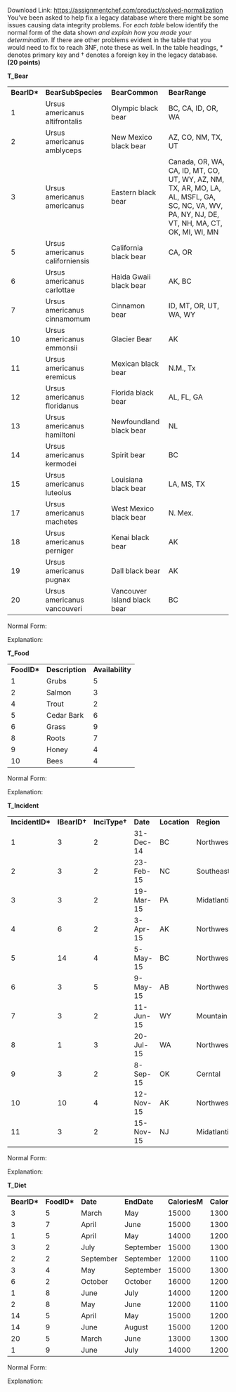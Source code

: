 Download Link: https://assignmentchef.com/product/solved-normalization
<br>
You’ve been asked to help fix a legacy database where there might be some issues causing data integrity problems. For <em>each table</em> below identify the normal form of the data shown <em>and explain how you made your determination</em>. If there are other problems evident in the table that you would need to fix to reach 3NF, note these as well. In the table headings, * denotes primary key and † denotes a foreign key in the legacy database. <strong>(20 points)</strong>

<strong>T_Bear</strong>

<table border="0" cellspacing="0" cellpadding="0">

 <tbody>

  <tr>

   <td><strong>BearID*</strong></td>

   <td><strong>BearSubSpecies</strong></td>

   <td><strong>BearCommon</strong></td>

   <td><strong>BearRange</strong></td>

  </tr>

  <tr>

   <td>1</td>

   <td>Ursus americanus altifrontalis</td>

   <td>Olympic black bear</td>

   <td>BC, CA, ID, OR, WA</td>

  </tr>

  <tr>

   <td>2</td>

   <td>Ursus americanus amblyceps</td>

   <td>New Mexico black bear</td>

   <td>AZ, CO, NM, TX, UT</td>

  </tr>

  <tr>

   <td>3</td>

   <td>Ursus americanus americanus</td>

   <td>Eastern black bear</td>

   <td>Canada, OR, WA, CA, ID, MT, CO, UT, WY, AZ, NM, TX, AR, MO, LA, AL, MSFL, GA, SC, NC, VA, WV, PA, NY, NJ, DE, VT, NH, MA, CT, OK, MI, WI, MN</td>

  </tr>

  <tr>

   <td>5</td>

   <td>Ursus americanus californiensis</td>

   <td>California black bear</td>

   <td>CA, OR</td>

  </tr>

  <tr>

   <td>6</td>

   <td>Ursus americanus carlottae</td>

   <td>Haida Gwaii black bear</td>

   <td>AK, BC</td>

  </tr>

  <tr>

   <td>7</td>

   <td>Ursus americanus cinnamomum</td>

   <td>Cinnamon bear</td>

   <td>ID, MT, OR, UT, WA, WY</td>

  </tr>

  <tr>

   <td>10</td>

   <td>Ursus americanus emmonsii</td>

   <td>Glacier Bear</td>

   <td>AK</td>

  </tr>

  <tr>

   <td>11</td>

   <td>Ursus americanus eremicus</td>

   <td>Mexican black bear</td>

   <td>N.M., Tx</td>

  </tr>

  <tr>

   <td>12</td>

   <td>Ursus americanus floridanus</td>

   <td>Florida black bear</td>

   <td>AL, FL, GA</td>

  </tr>

  <tr>

   <td>13</td>

   <td>Ursus americanus hamiltoni</td>

   <td>Newfoundland black bear</td>

   <td>NL</td>

  </tr>

  <tr>

   <td>14</td>

   <td>Ursus americanus kermodei</td>

   <td>Spirit bear</td>

   <td>BC</td>

  </tr>

  <tr>

   <td>15</td>

   <td>Ursus americanus luteolus</td>

   <td>Louisiana black bear</td>

   <td>LA, MS, TX</td>

  </tr>

  <tr>

   <td>17</td>

   <td>Ursus americanus machetes</td>

   <td>West Mexico black bear</td>

   <td>N. Mex.</td>

  </tr>

  <tr>

   <td>18</td>

   <td>Ursus americanus perniger</td>

   <td>Kenai black bear</td>

   <td>AK</td>

  </tr>

  <tr>

   <td>19</td>

   <td>Ursus americanus pugnax</td>

   <td>Dall black bear</td>

   <td>AK</td>

  </tr>

  <tr>

   <td>20</td>

   <td>Ursus americanus vancouveri</td>

   <td>Vancouver Island black bear</td>

   <td>BC</td>

  </tr>

 </tbody>

</table>

Normal Form:

Explanation:

<strong>T_Food</strong>

<table border="0" cellspacing="0" cellpadding="0">

 <tbody>

  <tr>

   <td><strong>FoodID*</strong></td>

   <td><strong>Description</strong></td>

   <td><strong>Availability</strong></td>

  </tr>

  <tr>

   <td>1</td>

   <td>Grubs</td>

   <td>5</td>

  </tr>

  <tr>

   <td>2</td>

   <td>Salmon</td>

   <td>3</td>

  </tr>

  <tr>

   <td>4</td>

   <td>Trout</td>

   <td>2</td>

  </tr>

  <tr>

   <td>5</td>

   <td>Cedar Bark</td>

   <td>6</td>

  </tr>

  <tr>

   <td>6</td>

   <td>Grass</td>

   <td>9</td>

  </tr>

  <tr>

   <td>8</td>

   <td>Roots</td>

   <td>7</td>

  </tr>

  <tr>

   <td>9</td>

   <td>Honey</td>

   <td>4</td>

  </tr>

  <tr>

   <td>10</td>

   <td>Bees</td>

   <td>4</td>

  </tr>

 </tbody>

</table>

Normal Form:

Explanation:

<strong>T_Incident</strong>

<table border="0" cellspacing="0" cellpadding="0">

 <tbody>

  <tr>

   <td><strong>IncidentID*</strong></td>

   <td><strong>IBearID†</strong></td>

   <td><strong>InciType†</strong></td>

   <td><strong>Date</strong></td>

   <td><strong>Location</strong></td>

   <td><strong>Region</strong></td>

  </tr>

  <tr>

   <td>1</td>

   <td>3</td>

   <td>2</td>

   <td>31-Dec-14</td>

   <td>BC</td>

   <td>Northwest</td>

  </tr>

  <tr>

   <td>2</td>

   <td>3</td>

   <td>2</td>

   <td>23-Feb-15</td>

   <td>NC</td>

   <td>Southeast</td>

  </tr>

  <tr>

   <td>3</td>

   <td>3</td>

   <td>2</td>

   <td>19-Mar-15</td>

   <td>PA</td>

   <td>Midatlantic</td>

  </tr>

  <tr>

   <td>4</td>

   <td>6</td>

   <td>2</td>

   <td>3-Apr-15</td>

   <td>AK</td>

   <td>Northwest</td>

  </tr>

  <tr>

   <td>5</td>

   <td>14</td>

   <td>4</td>

   <td>5-May-15</td>

   <td>BC</td>

   <td>Northwest</td>

  </tr>

  <tr>

   <td>6</td>

   <td>3</td>

   <td>5</td>

   <td>9-May-15</td>

   <td>AB</td>

   <td>Northwest</td>

  </tr>

  <tr>

   <td>7</td>

   <td>3</td>

   <td>2</td>

   <td>11-Jun-15</td>

   <td>WY</td>

   <td>Mountain</td>

  </tr>

  <tr>

   <td>8</td>

   <td>1</td>

   <td>3</td>

   <td>20-Jul-15</td>

   <td>WA</td>

   <td>Northwest</td>

  </tr>

  <tr>

   <td>9</td>

   <td>3</td>

   <td>2</td>

   <td>8-Sep-15</td>

   <td>OK</td>

   <td>Cerntal</td>

  </tr>

  <tr>

   <td>10</td>

   <td>10</td>

   <td>4</td>

   <td>12-Nov-15</td>

   <td>AK</td>

   <td>Northwest</td>

  </tr>

  <tr>

   <td>11</td>

   <td>3</td>

   <td>2</td>

   <td>15-Nov-15</td>

   <td>NJ</td>

   <td>Midatlantic</td>

  </tr>

 </tbody>

</table>

Normal Form:

Explanation:

<strong>T_Diet</strong>

<table border="0" cellspacing="0" cellpadding="0">

 <tbody>

  <tr>

   <td><strong>BearID*</strong></td>

   <td><strong>FoodID*</strong></td>

   <td><strong>Date</strong></td>

   <td><strong>EndDate</strong></td>

   <td><strong>CaloriesM</strong></td>

   <td><strong>CaloriesF</strong></td>

  </tr>

  <tr>

   <td>3</td>

   <td>5</td>

   <td>March</td>

   <td>May</td>

   <td>15000</td>

   <td>13000</td>

  </tr>

  <tr>

   <td>3</td>

   <td>7</td>

   <td>April</td>

   <td>June</td>

   <td>15000</td>

   <td>13000</td>

  </tr>

  <tr>

   <td>1</td>

   <td>5</td>

   <td>April</td>

   <td>May</td>

   <td>14000</td>

   <td>12000</td>

  </tr>

  <tr>

   <td>3</td>

   <td>2</td>

   <td>July</td>

   <td>September</td>

   <td>15000</td>

   <td>13000</td>

  </tr>

  <tr>

   <td>2</td>

   <td>2</td>

   <td>September</td>

   <td>September</td>

   <td>12000</td>

   <td>11000</td>

  </tr>

  <tr>

   <td>3</td>

   <td>4</td>

   <td>May</td>

   <td>September</td>

   <td>15000</td>

   <td>13000</td>

  </tr>

  <tr>

   <td>6</td>

   <td>2</td>

   <td>October</td>

   <td>October</td>

   <td>16000</td>

   <td>12000</td>

  </tr>

  <tr>

   <td>1</td>

   <td>8</td>

   <td>June</td>

   <td>July</td>

   <td>14000</td>

   <td>12000</td>

  </tr>

  <tr>

   <td>2</td>

   <td>8</td>

   <td>May</td>

   <td>June</td>

   <td>12000</td>

   <td>11000</td>

  </tr>

  <tr>

   <td>14</td>

   <td>5</td>

   <td>April</td>

   <td>May</td>

   <td>15000</td>

   <td>12000</td>

  </tr>

  <tr>

   <td>14</td>

   <td>9</td>

   <td>June</td>

   <td>August</td>

   <td>15000</td>

   <td>12000</td>

  </tr>

  <tr>

   <td>20</td>

   <td>5</td>

   <td>March</td>

   <td>June</td>

   <td>13000</td>

   <td>13000</td>

  </tr>

  <tr>

   <td>1</td>

   <td>9</td>

   <td>June</td>

   <td>July</td>

   <td>14000</td>

   <td>12000</td>

  </tr>

 </tbody>

</table>

Normal Form:

Explanation: